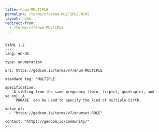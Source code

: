 ```yaml
---
title: enum-MULTIPLE
permalink: /terms/v7/enum-MULTIPLE.html
layout: none
redirect-from:
  - /terms/v7/enum-MULTIPLE
...
```


```

%YAML 1.2
---
lang: en-US

type: enumeration

uri: https://gedcom.io/terms/v7/enum-MULTIPLE

standard tag: 'MULTIPLE'

specification:
  - A sibling from the same pregnancy (twin, triplet, quadruplet, and so on). A
    `PHRASE` can be used to specify the kind of multiple birth.

value of:
  - "https://gedcom.io/terms/v7/enumset-ROLE"

contact: "https://gedcom.io/community/"
...

```
